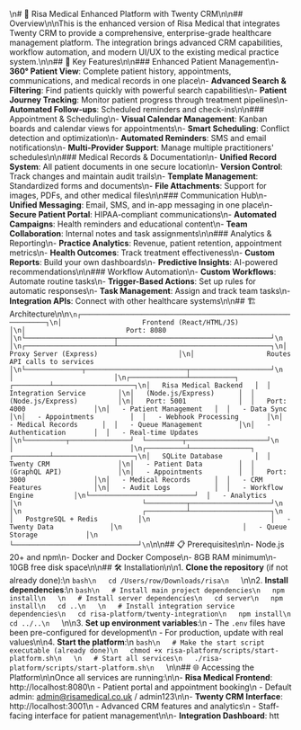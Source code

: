 \n# 🏥 Risa Medical Enhanced Platform with Twenty CRM\n\n## Overview\n\nThis is the enhanced version of Risa Medical that integrates Twenty CRM to provide a comprehensive, enterprise-grade healthcare management platform. The integration brings advanced CRM capabilities, workflow automation, and modern UI/UX to the existing medical practice system.\n\n## 🚀 Key Features\n\n### Enhanced Patient Management\n- **360° Patient View**: Complete patient history, appointments, communications, and medical records in one place\n- **Advanced Search & Filtering**: Find patients quickly with powerful search capabilities\n- **Patient Journey Tracking**: Monitor patient progress through treatment pipelines\n- **Automated Follow-ups**: Scheduled reminders and check-ins\n\n### Appointment & Scheduling\n- **Visual Calendar Management**: Kanban boards and calendar views for appointments\n- **Smart Scheduling**: Conflict detection and optimization\n- **Automated Reminders**: SMS and email notifications\n- **Multi-Provider Support**: Manage multiple practitioners' schedules\n\n### Medical Records & Documentation\n- **Unified Record System**: All patient documents in one secure location\n- **Version Control**: Track changes and maintain audit trails\n- **Template Management**: Standardized forms and documents\n- **File Attachments**: Support for images, PDFs, and other medical files\n\n### Communication Hub\n- **Unified Messaging**: Email, SMS, and in-app messaging in one place\n- **Secure Patient Portal**: HIPAA-compliant communications\n- **Automated Campaigns**: Health reminders and educational content\n- **Team Collaboration**: Internal notes and task assignments\n\n### Analytics & Reporting\n- **Practice Analytics**: Revenue, patient retention, appointment metrics\n- **Health Outcomes**: Track treatment effectiveness\n- **Custom Reports**: Build your own dashboards\n- **Predictive Insights**: AI-powered recommendations\n\n### Workflow Automation\n- **Custom Workflows**: Automate routine tasks\n- **Trigger-Based Actions**: Set up rules for automatic responses\n- **Task Management**: Assign and track team tasks\n- **Integration APIs**: Connect with other healthcare systems\n\n## 🏗️ Architecture\n\n```\n┌─────────────────────────────────────────────────────────────┐\n│                    Frontend (React/HTML/JS)                 │\n│                         Port: 8080                          │\n└──────────────────────┬──────────────────────────────────────┘\n                       │\n┌──────────────────────┴──────────────────────────────────────┐\n│                    Proxy Server (Express)                    │\n│                  Routes API calls to services                │\n└──────────────┬─────────────────────────┬────────────────────┘\n               │                         │\n┌──────────────┴───────────┐  ┌─────────┴────────────────────┐\n│   Risa Medical Backend   │  │   Integration Service        │\n│   (Node.js/Express)      │  │   (Node.js/Express)          │\n│   Port: 5001             │  │   Port: 4000                 │\n│   - Patient Management   │  │   - Data Sync                │\n│   - Appointments         │  │   - Webhook Processing       │\n│   - Medical Records      │  │   - Queue Management         │\n│   - Authentication       │  │   - Real-time Updates        │\n└──────────┬───────────────┘  └─────────┬────────────────────┘\n           │                             │\n┌──────────┴───────────────┐  ┌─────────┴────────────────────┐\n│   SQLite Database        │  │   Twenty CRM                 │\n│   - Patient Data         │  │   (GraphQL API)              │\n│   - Appointments         │  │   Port: 3000                 │\n│   - Medical Records      │  │   - CRM Features             │\n│   - Audit Logs           │  │   - Workflow Engine          │\n└──────────────────────────┘  │   - Analytics                │\n                              └──────────┬────────────────────┘\n                                         │\n                              ┌──────────┴────────────────────┐\n                              │   PostgreSQL + Redis          │\n                              │   - Twenty Data              │\n                              │   - Queue Storage            │\n                              └───────────────────────────────┘\n```\n\n## 📋 Prerequisites\n\n- Node.js 20+ and npm\n- Docker and Docker Compose\n- 8GB RAM minimum\n- 10GB free disk space\n\n## 🛠️ Installation\n\n1. **Clone the repository** (if not already done):\n   ```bash\n   cd /Users/row/Downloads/risa\n   ```\n\n2. **Install dependencies**:\n   ```bash\n   # Install main project dependencies\n   npm install\n   \n   # Install server dependencies\n   cd server\n   npm install\n   cd ..\n   \n   # Install integration service dependencies\n   cd risa-platform/twenty-integration\n   npm install\n   cd ../..\n   ```\n\n3. **Set up environment variables**:\n   - The `.env` files have been pre-configured for development\n   - For production, update with real values\n\n4. **Start the platform**:\n   ```bash\n   # Make the start script executable (already done)\n   chmod +x risa-platform/scripts/start-platform.sh\n   \n   # Start all services\n   ./risa-platform/scripts/start-platform.sh\n   ```\n\n## 🌐 Accessing the Platform\n\nOnce all services are running:\n\n- **Risa Medical Frontend**: http://localhost:8080\n  - Patient portal and appointment booking\n  - Default admin: admin@risamedical.co.uk / admin123\n\n- **Twenty CRM Interface**: http://localhost:3001\n  - Advanced CRM features and analytics\n  - Staff-facing interface for patient management\n\n- **Integration Dashboard**: htt
